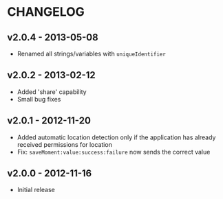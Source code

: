 # CHANGELOG

## v2.0.4 - 2013-05-08
* Renamed all strings/variables with `uniqueIdentifier`

## v2.0.2 - 2013-02-12
* Added 'share' capability
* Small bug fixes

## v2.0.1 - 2012-11-20
* Added automatic location detection only if the application has already received permissions for location
* Fix: `saveMoment:value:success:failure` now sends the correct value

## v2.0.0 - 2012-11-16
* Initial release